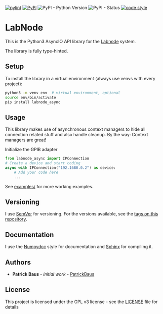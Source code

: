 [![pylint](https://github.com/PatrickBaus/labnode_async/actions/workflows/pylint.yml/badge.svg)](https://github.com/PatrickBaus/labnode_async/actions/workflows/pylint.yml)
[![PyPI](https://img.shields.io/pypi/v/labnode_async)](https://pypi.org/project/labnode_async/)
![PyPI - Python Version](https://img.shields.io/pypi/pyversions/labnode_async)
![PyPI - Status](https://img.shields.io/pypi/status/labnode_async)
[![code style](https://img.shields.io/badge/code%20style-black-000000.svg)](https://github.com/psf/black)
# LabNode
This is the Python3 AsyncIO API library for the [Labnode](https://github.com/TU-Darmstadt-APQ/Labnode_PID) system.

The library is fully type-hinted.

## Setup
To install the library in a virtual environment (always use venvs with every project):

```bash
python3 -m venv env  # virtual environment, optional
source env/bin/activate
pip install labnode_async
```

## Usage
This library makes use of asynchronous context managers to hide all connection related stuff and
also handle cleanup. By the way: Context managers are great!

Initialize the GPIB adapter
```python
from labnode_async import IPConnection
# Create a device and start coding
async with IPConnection("192.1680.0.2") as device:
    # Add your code here
    ...
```

See [examples/](examples/) for more working examples.

## Versioning

I use [SemVer](http://semver.org/) for versioning. For the versions available, see the
[tags on this repository](https://github.com/PatrickBaus/labnode_async/tags).

## Documentation
I use the [Numpydoc](https://numpydoc.readthedocs.io/en/latest/format.html) style for documentation and
[Sphinx](https://www.sphinx-doc.org/en/master/index.html) for compiling it.

## Authors

* **Patrick Baus** - *Initial work* - [PatrickBaus](https://github.com/PatrickBaus)

## License


This project is licensed under the GPL v3 license - see the [LICENSE](LICENSE) file for details
